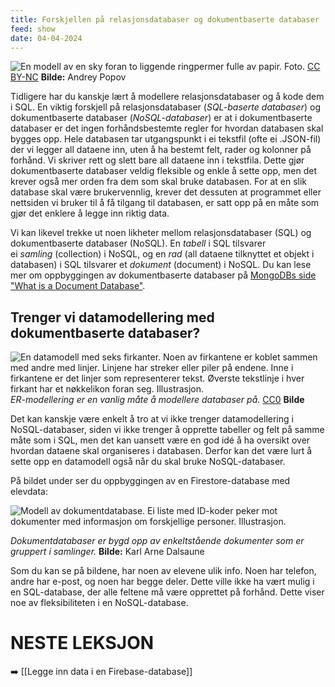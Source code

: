 ```yaml
---
title: Forskjellen på relasjonsdatabaser og dokumentbaserte databaser
feed: show
date: 04-04-2024
---
```

![En modell av en sky foran to liggende ringpermer fulle av papir. Foto.](https://api.ndla.no/image-api/raw/iJPaeTL4.jpg?width=1024)
[CC BY-NC](https://creativecommons.org/licenses/by-nc/4.0/deed.no)  **Bilde:** Andrey Popov

Tidligere har du kanskje lært å modellere relasjonsdatabaser og å kode dem i SQL. En viktig forskjell på relasjonsdatabaser (_SQL-baserte databaser_) og dokumentbaserte databaser (_NoSQL-databaser_) er at i dokumentbaserte databaser er det ingen forhåndsbestemte regler for hvordan databasen skal bygges opp. Hele databasen tar utgangspunkt i ei tekstfil (ofte ei .JSON-fil) der vi legger all dataene inn, uten å ha bestemt felt, rader og kolonner på forhånd. Vi skriver rett og slett bare all dataene inn i tekstfila. Dette gjør dokumentbaserte databaser veldig fleksible og enkle å sette opp, men det krever også mer orden fra dem som skal bruke databasen. For at en slik database skal være brukervennlig, krever det dessuten at programmet eller nettsiden vi bruker til å få tilgang til databasen, er satt opp på en måte som gjør det enklere å legge inn riktig data.

Vi kan likevel trekke ut noen likheter mellom relasjonsdatabaser (SQL) og dokumentbaserte databaser (NoSQL). En _tabell_ i SQL tilsvarer ei _samling_ (collection) i NoSQL, og en _rad_ (all dataene tilknyttet et objekt i databasen) i SQL tilsvarer et _dokument_ (document) i NoSQL. Du kan lese mer om oppbyggingen av dokumentbaserte databaser på [MongoDBs side "What is a Document Database"](https://www.mongodb.com/document-databases).

## Trenger vi datamodellering med dokumentbaserte databaser?

![En datamodell med seks firkanter. Noen av firkantene er koblet sammen med andre med linjer. Linjene har streker eller piler på endene. Inne i firkantene er det linjer som representerer tekst. Øverste tekstlinje i hver firkant har et nøkkelikon foran seg. Illustrasjon.](https://api.ndla.no/image-api/raw/x1jYWIh5.svg?width=1024)
*ER-modellering er en vanlig måte å modellere databaser på.*
[CC0](https://creativecommons.org/publicdomain/zero/1.0/deed.no) **Bilde**

Det kan kanskje være enkelt å tro at vi ikke trenger datamodellering i NoSQL-databaser, siden vi ikke trenger å opprette tabeller og felt på samme måte som i SQL, men det kan uansett være en god idé å ha oversikt over hvordan dataene skal organiseres i databasen. Derfor kan det være lurt å sette opp en datamodell også når du skal bruke NoSQL-databaser.

På bildet under ser du oppbyggingen av en Firestore-database med elevdata:  

![Modell av dokumentdatabase. Ei liste med ID-koder peker mot dokumenter med informasjon om forskjellige personer. Illustrasjon.](https://api.ndla.no/image-api/raw/WNSKXIE3.jpg?width=1024)

*Dokumentdatabaser er bygd opp av enkeltstående dokumenter som er gruppert i samlinger.*
**Bilde:** Karl Arne Dalsaune

Som du kan se på bildene, har noen av elevene ulik info. Noen har telefon, andre har e-post, og noen har begge deler. Dette ville ikke ha vært mulig i en SQL-database, der alle feltene må være opprettet på forhånd. Dette viser noe av fleksibiliteten i en NoSQL-database.

# NESTE LEKSJON 
➡️ [[Legge inn data i en Firebase-database]]